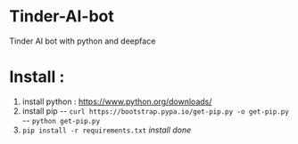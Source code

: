 # Tinder-AI-bot
Tinder AI bot with python and deepface

# Install :
1. install python : https://www.python.org/downloads/
2. install pip 
-- `curl https://bootstrap.pypa.io/get-pip.py -o get-pip.py`
-- `python get-pip.py`
3. `pip install -r requirements.txt`
*install done*
